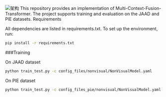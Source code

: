 
![架构](https://github.com/user-attachments/assets/5ab392fa-2546-473e-adac-270f22160717)
This repository provides an implementation of Multi-Context-Fusion-Transformer. The project supports training and evaluation on the JAAD and PIE datasets.
Requirements

All dependencies are listed in requirements.txt. To set up the environment, run:
```bash
pip install -r requirements.txt
```
###Training

On JAAD dataset
```bash
python train_test.py -c config_files/nonvisual/NonVisualModel.yaml
```

On PIE dataset
```bash
python train_test.py -c config_files_pie/nonvisual/NonVisualModel.yaml
```
